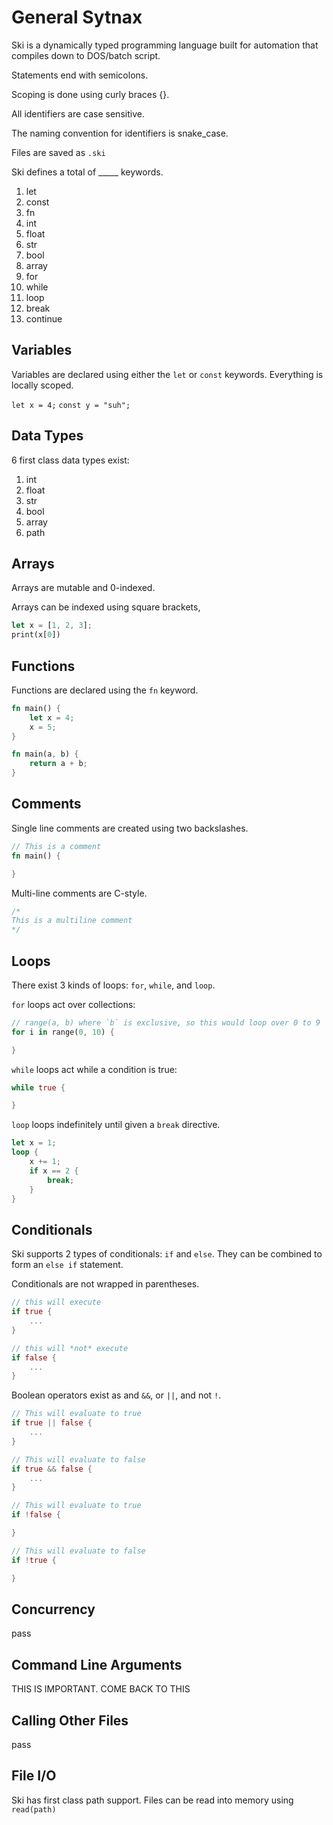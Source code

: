 # General Sytnax

Ski is a dynamically typed programming language built for automation that compiles down to DOS/batch script.

Statements end with semicolons.

Scoping is done using curly braces {}.

All identifiers are case sensitive.

The naming convention for identifiers is snake_case.

Files are saved as `.ski`

Ski defines a total of _____ keywords.

1. let
1. const
1. fn
1. int
1. float
1. str
1. bool
1. array
1. for
1. while
1. loop
1. break
1. continue

## Variables

Variables are declared using either the `let` or `const` keywords.
Everything is locally scoped.

`let x = 4;`
`const y = "suh";`

## Data Types

6 first class data types exist:

1. int
1. float
1. str
1. bool
1. array
1. path

## Arrays

Arrays are mutable and 0-indexed.

Arrays can be indexed using square brackets,

```rust
let x = [1, 2, 3];
print(x[0])
```

## Functions

Functions are declared using the `fn` keyword.

```rust
fn main() {
    let x = 4;
    x = 5;
}
```

```rust
fn main(a, b) {
    return a + b;
}
```

## Comments

Single line comments are created using two backslashes.

```rust
// This is a comment
fn main() {

}
```

Multi-line comments are C-style.

```rust
/*
This is a multiline comment
*/
```

## Loops

There exist 3 kinds of loops: `for`, `while`, and `loop`.

`for` loops act over collections:

```rust
// range(a, b) where `b` is exclusive, so this would loop over 0 to 9
for i in range(0, 10) {

}
```

`while` loops act while a condition is true:

```rust
while true {

}
```

`loop` loops indefinitely until given a `break` directive.

```rust
let x = 1;
loop {
    x += 1;
    if x == 2 {
        break;
    }
}
```

## Conditionals

Ski supports 2 types of conditionals: `if` and `else`. They can be combined to form an `else if` statement.

Conditionals are not wrapped in parentheses.

```rust
// this will execute
if true {
    ...
}

// this will *not* execute
if false {
    ...
}
```

Boolean operators exist as and `&&`, or `||`, and not `!`.

```rust
// This will evaluate to true
if true || false {
    ...
}

// This will evaluate to false
if true && false {
    ...
}

// This will evaluate to true
if !false {

}

// This will evaluate to false
if !true {

}
```

## Concurrency

pass

## Command Line Arguments

THIS IS IMPORTANT. COME BACK TO THIS

## Calling Other Files

pass

## File I/O

Ski has first class path support. Files can be read into memory using `read(path)`